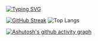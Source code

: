 [![Typing SVG](https://readme-typing-svg.demolab.com?font=Fira+Code&pause=1000&color=F7F7F7&random=false&width=435&lines=Maybe+on+earth%2C+maybe+in+the+future)](https://git.io/typing-svg)

[![GitHub Streak](https://streak-stats.demolab.com?user=sshyta&theme=dark)](https://git.io/streak-stats)
![Top Langs](https://github-readme-stats.vercel.app/api/top-langs/?username=sshyta&theme=dark&hide_progress=true)


[![Ashutosh's github activity graph](https://github-readme-activity-graph.vercel.app/graph?username=sshyta&theme=high-contrast)](https://github.com/ashutosh00710/github-readme-activity-graph)

